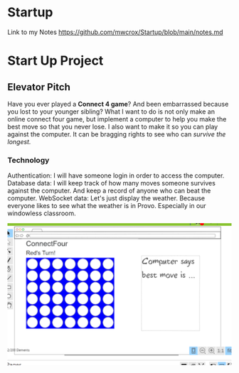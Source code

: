 # Startup

Link to my Notes
https://github.com/mwcrox/Startup/blob/main/notes.md

# **Start Up Project**
## Elevator Pitch
Have you ever played a **Connect 4 game**? And been embarrassed because you lost to your younger sibling? What I want to do is not only make an online connect four game, but implement a computer to help you make the best move so that you never lose. I also want to make it so you can play against the computer. It can be bragging rights to see who can *survive the longest.*
### Technology
Authentication: I will have someone login in order to access the computer.
Database data: I will keep track of how many moves someone survives against the computer. And keep a record of anyone who can beat the computer. 
WebSocket data: Let's just display the weather. Because everyone likes to see what the weather is in Provo. Especially in our windowless classroom. 

![My connect four board with the computer telling you the best move](https://github.com/mwcrox/Startup/blob/main/Snip.png)
